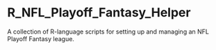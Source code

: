 # R_NFL_Playoff_Fantasy_Helper
A collection of R-language scripts for setting up and managing an NFL Playoff Fantasy league. 
